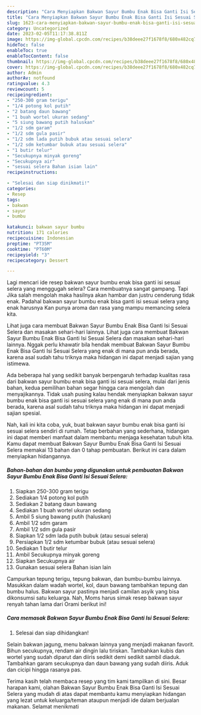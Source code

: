 ```yaml
---
description: "Cara Menyiapkan Bakwan Sayur Bumbu Enak Bisa Ganti Isi Sesuai Selera, Enak Banget"
title: "Cara Menyiapkan Bakwan Sayur Bumbu Enak Bisa Ganti Isi Sesuai Selera, Enak Banget"
slug: 1623-cara-menyiapkan-bakwan-sayur-bumbu-enak-bisa-ganti-isi-sesuai-selera-enak-banget
category: Uncategorized
date: 2023-02-05T11:17:38.811Z
image: https://img-global.cpcdn.com/recipes/b38deee27f1678f8/680x482cq70/bakwan-sayur-bumbu-enak-bisa-ganti-isi-sesuai-selera-foto-resep-utama.jpg
hideToc: false
enableToc: true
enableTocContent: false
thumbnail: https://img-global.cpcdn.com/recipes/b38deee27f1678f8/680x482cq70/bakwan-sayur-bumbu-enak-bisa-ganti-isi-sesuai-selera-foto-resep-utama.jpg
cover: https://img-global.cpcdn.com/recipes/b38deee27f1678f8/680x482cq70/bakwan-sayur-bumbu-enak-bisa-ganti-isi-sesuai-selera-foto-resep-utama.jpg
author: Admin
authorAv: notfound
ratingvalue: 4.3
reviewcount: 5
recipeingredient:
- "250-300 gram terigu"
- "1/4 potong kol putih"
- "2 batang daun bawang"
- "1 buah wortel ukuran sedang"
- "5 siung bawang putih haluskan"
- "1/2 sdm garam"
- "1/2 sdm gula pasir"
- "1/2 sdm lada putih bubuk atau sesuai selera"
- "1/2 sdm ketumbar bubuk atau sesuai selera"
- "1 butir telur"
- "Secukupnya minyak goreng"
- "Secukupnya air"
- "sesuai selera Bahan isian lain"
recipeinstructions:

- "Selesai dan siap dinikmati!"
categories:
- Resep
tags:
- bakwan
- sayur
- bumbu

katakunci: bakwan sayur bumbu 
nutrition: 171 calories
recipecuisine: Indonesian
preptime: "PT35M"
cooktime: "PT60M"
recipeyield: "3"
recipecategory: Dessert

---
```



Lagi mencari ide resep bakwan sayur bumbu enak bisa ganti isi sesuai selera yang menggugah selera? Cara membuatnya sangat gampang. Tapi Jika salah mengolah maka hasilnya akan hambar dan justru cenderung tidak enak. Padahal bakwan sayur bumbu enak bisa ganti isi sesuai selera yang enak harusnya Kan punya aroma dan rasa yang mampu memancing selera kita.


Lihat juga cara membuat Bakwan Sayur Bumbu Enak Bisa Ganti Isi Sesuai Selera dan masakan sehari-hari lainnya. Lihat juga cara membuat Bakwan Sayur Bumbu Enak Bisa Ganti Isi Sesuai Selera dan masakan sehari-hari lainnya. Nggak perlu khawatir bila hendak membuat Bakwan Sayur Bumbu Enak Bisa Ganti Isi Sesuai Selera yang enak di mana pun anda berada, karena asal sudah tahu triknya maka hidangan ini dapat menjadi sajian yang istimewa.

Ada beberapa hal yang sedikit banyak berpengaruh terhadap kualitas rasa dari bakwan sayur bumbu enak bisa ganti isi sesuai selera, mulai dari jenis bahan, kedua pemilihan bahan segar hingga cara mengolah dan menyajikannya. Tidak usah pusing kalau hendak menyiapkan bakwan sayur bumbu enak bisa ganti isi sesuai selera yang enak di mana pun anda berada, karena asal sudah tahu triknya maka hidangan ini dapat menjadi sajian spesial.


Nah, kali ini kita coba, yuk, buat bakwan sayur bumbu enak bisa ganti isi sesuai selera sendiri di rumah. Tetap berbahan yang sederhana, hidangan ini dapat memberi manfaat dalam membantu menjaga kesehatan tubuh kita. Kamu dapat membuat Bakwan Sayur Bumbu Enak Bisa Ganti Isi Sesuai Selera memakai 13 bahan dan 0 tahap pembuatan. Berikut ini cara dalam menyiapkan hidangannya.

<!--inarticleads1-->

##### Bahan-bahan dan bumbu yang digunakan untuk pembuatan Bakwan Sayur Bumbu Enak Bisa Ganti Isi Sesuai Selera:

1. Siapkan 250-300 gram terigu
1. Sediakan 1/4 potong kol putih
1. Sediakan 2 batang daun bawang
1. Sediakan 1 buah wortel ukuran sedang
1. Ambil 5 siung bawang putih (haluskan)
1. Ambil 1/2 sdm garam
1. Ambil 1/2 sdm gula pasir
1. Siapkan 1/2 sdm lada putih bubuk (atau sesuai selera)
1. Persiapkan 1/2 sdm ketumbar bubuk (atau sesuai selera)
1. Sediakan 1 butir telur
1. Ambil Secukupnya minyak goreng
1. Siapkan Secukupnya air
1. Gunakan sesuai selera Bahan isian lain


Campurkan tepung terigu, tepung bakwan, dan bumbu-bumbu lainnya. Masukkan dalam wadah wortel, kol, daun bawang tambahkan tepung dan bumbu halus. Bakwan sayur pastinya menjadi camilan asyik yang bisa dikonsumsi satu keluarga. Nah, Moms harus simak resep bakwan sayur renyah tahan lama dari Orami berikut ini! 

<!--inarticleads2-->

##### Cara memasak Bakwan Sayur Bumbu Enak Bisa Ganti Isi Sesuai Selera:


1. Selesai dan siap dihidangkan!

Selain bakwan jagung, menu bakwan lainnya yang menjadi makanan favorit. Bihun secukupnya, rendam air dingin lalu tiriskan. Tambahkan kubis dan wortel yang sudah diparut dan diiris sedikit demi sedikit sambil diaduk. Tambahkan garam secukupnya dan daun bawang yang sudah diiris. Aduk dan cicipi hingga rasanya pas. 

Terima kasih telah membaca resep yang tim kami tampilkan di sini. Besar harapan kami, olahan Bakwan Sayur Bumbu Enak Bisa Ganti Isi Sesuai Selera yang mudah di atas dapat membantu kamu menyiapkan hidangan yang lezat untuk keluarga/teman ataupun menjadi ide dalam berjualan makanan. Selamat menikmati
